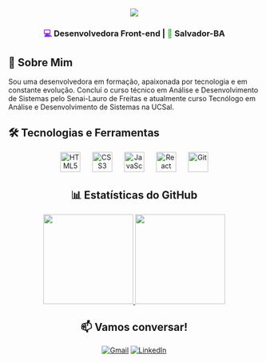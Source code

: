 <h1 align="center">
  <img src="https://readme-typing-svg.herokuapp.com/?font=Righteous&size=35&center=true&vCenter=true&width=500&height=70&duration=4000&lines=Olá,+eu+sou+a+Jaine!👋&color=8A2BE2" />
</h1>

<h3 align="center">
  <span style="color: #8A2BE2;">💻</span> Desenvolvedora Front-end | <span style="color: #4CAF50;">🌿</span> Salvador-BA
</h3>


## 🌱 Sobre Mim

Sou uma desenvolvedora em formação, apaixonada por tecnologia e em constante evolução.  Concluí o curso técnico em Análise e Desenvolvimento de Sistemas pelo Senai-Lauro de Freitas e atualmente curso Tecnólogo em Análise e Desenvolvimento de Sistemas na UCSal. 


## 🛠️ Tecnologias e Ferramentas

<div align="center">

  <img src="https://cdn.jsdelivr.net/gh/devicons/devicon@latest/icons/html5/html5-original.svg" alt="HTML5" width="40" height="40" style="margin: 0 10px;"/>
  <img src="https://cdn.jsdelivr.net/gh/devicons/devicon@latest/icons/css3/css3-original.svg" alt="CSS3" width="40" height="40" style="margin: 0 10px;"/>
  <img src="https://cdn.jsdelivr.net/gh/devicons/devicon@latest/icons/javascript/javascript-original.svg" alt="JavaScript" width="40" height="40" style="margin: 0 10px;"/>
  <img src="https://cdn.jsdelivr.net/gh/devicons/devicon@latest/icons/react/react-original.svg" alt="React" width="40" height="40" style="margin: 0 10px;"/>
  <img src="https://cdn.jsdelivr.net/gh/devicons/devicon@latest/icons/git/git-original.svg" alt="Git" width="40" height="40" style="margin: 0 10px;"/>

## 📊 Estatísticas do GitHub

<div align="center"> 
  <a href="https://github.com/Dacnis420"> 
    <img height="180em" src="https://github-readme-stats.vercel.app/api?username=Dacnis420&show_icons=true&theme=vue-dark&bg_color=0d1117&title_color=8A2BE2&icon_color=4CAF50&text_color=ffffff&border_color=8A2BE2" /> 
    <img height="180em" src="https://github-readme-stats.vercel.app/api/top-langs/?username=Dacnis420&layout=compact&theme=vue-dark&bg_color=0d1117&title_color=8A2BE2&icon_color=4CAF50&text_color=ffffff&border_color=8A2BE2" /> 
  </a> 
</div>

## 📫 Vamos conversar!

<div align="center">

[![Gmail](https://img.shields.io/badge/Gmail-D14836?style=for-the-badge&logo=gmail&logoColor=white)](mailto:dacnis.420@gmail.com)
[![LinkedIn](https://img.shields.io/badge/LinkedIn-0077B5?style=for-the-badge&logo=linkedin&logoColor=white)](https://www.linkedin.com/in/jaine-nascimento-5275a4209)
</div>

<br><br><br><br><br><br><br><br><br><br>
<br><br><br><br><br><br><br><br><br><br>
